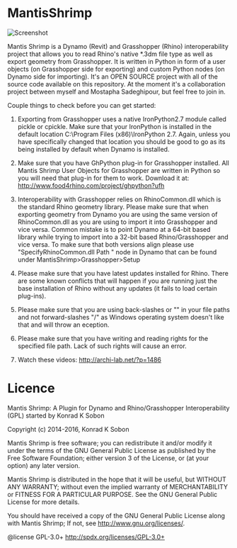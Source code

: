 MantisShrimp
============

![Screenshot](http://archi-lab.net/wp-content/uploads/2014/10/Mantis_logo.png?width=600)


Mantis Shrimp is a Dynamo (Revit) and Grasshopper (Rhino) interoperability project that allows you to read Rhino's native *.3dm file type as well as export geometry from Grasshopper. It is written in Python in form of a user objects (on Grasshopper side for exporting) and custom Python nodes (on Dynamo side for importing). It's an OPEN SOURCE project with all of the source code available on this repository. At the moment it's a collaboration project between myself and Mostapha Sadeghipour, but feel free to join in. 

Couple things to check before you can get started:

  1. Exporting from Grasshopper uses a native IronPython2.7 module called pickle or cpickle. Make sure that your IronPython is installed in the default location C:\Program Files (x86)\IronPython 2.7. Again, unless you have specifically changed that location you should be good to go as its being installed by default when Dynamo is installed. 
  
  2. Make sure that you have GhPython plug-in for Grasshopper installed. All Mantis Shrimp User Objects for Grasshopper are written in Python so you will need that plug-in for them to work. Download it at: http://www.food4rhino.com/project/ghpython?ufh
  
  3. Interoperability with Grasshopper relies on RhinoCommon.dll which is the standard Rhino geometry library. Please make sure that when exporting geometry from Dynamo you are using the same version of RhinoCommon.dll as you are using to import it into Grasshopper and vice versa. Common mistake is to point Dynamo at a 64-bit based library while trying to import into a 32-bit based Rhino/Grasshopper and vice versa. To make sure that both versions align please use "SpecifyRhinoCommon.dll Path " node in Dynamo that can be found under MantisShrimp>Grasshopper>Setup
  
  4. Please make sure that you have latest updates installed for Rhino. There are some known conflicts that will happen if you are running just the base installation of Rhino without any updates (it fails to load certain plug-ins).
  
  5. Please make sure that you are using back-slashes or "\" in your file paths and not forward-slashes "/" as Windows operating system doesn't like that and will throw an eception.
  
  6. Please make sure that you have writing and reading rights for the specified file path. Lack of such rights will cause an error. 
  
  3. Watch these videos: http://archi-lab.net/?p=1486
  
Licence
============

Mantis Shrimp: A Plugin for Dynamo and Rhino/Grasshopper Interoperability (GPL) started by Konrad K Sobon

Copyright (c) 2014-2016, Konrad K Sobon

Mantis Shrimp is free software; you can redistribute it and/or modify it under the terms of the GNU General Public License as published by the Free Software Foundation; either version 3 of the License, or (at your option) any later version.

Mantis Shrimp is distributed in the hope that it will be useful, but WITHOUT ANY WARRANTY; without even the implied warranty of MERCHANTABILITY or FITNESS FOR A PARTICULAR PURPOSE. See the GNU General Public License for more details.

You should have received a copy of the GNU General Public License along with Mantis Shrimp; If not, see http://www.gnu.org/licenses/.

@license GPL-3.0+ http://spdx.org/licenses/GPL-3.0+
